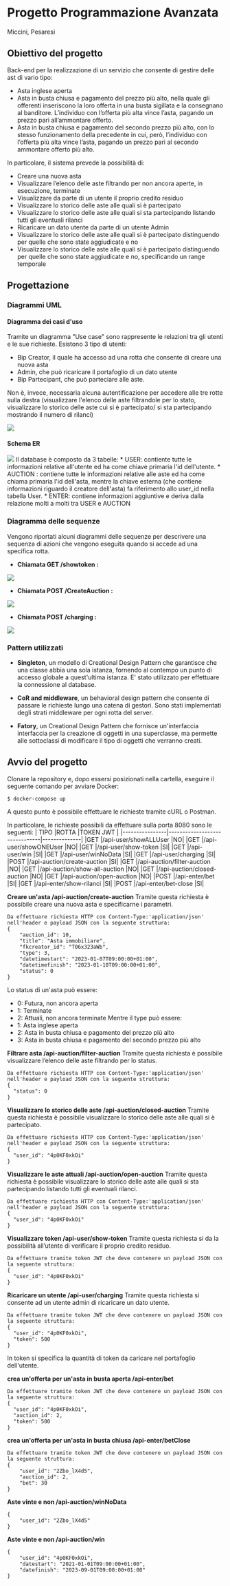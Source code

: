 # Progetto Programmazione Avanzata
  Miccini, Pesaresi
  
## Obiettivo del progetto
Back-end per la realizzazione di un servizio che consente di gestire delle ast di vario tipo:
* Asta inglese aperta
* Asta in busta chiusa e pagamento del prezzo più alto, nella quale gli offerenti inseriscono la loro offerta in una busta sigillata e la consegnano al banditore. L’individuo con l’offerta più alta vince l’asta, pagando un prezzo pari all’ammontare offerto. 
* Asta in busta chiusa e pagamento del secondo prezzo più alto, con lo stesso funzionamento della precedente in cui, però, l’individuo con l’offerta più alta vince l’asta, pagando un prezzo pari al secondo ammontare offerto più alto.

In particolare, il sistema prevede la possibilità di:
* Creare una nuova asta
* Visualizzare l’elenco delle aste filtrando per non ancora aperte, in esecuzione, terminate
* Visualizzare da parte di un utente il proprio credito residuo
* Visualizzare lo storico delle aste alle quali si è partecipato
* Visualizzare lo storico delle aste alle quali si sta partecipando listando tutti gli eventuali rilanci
* Ricaricare un dato utente da parte di un utente Admin
* Visualizzare lo storico delle aste alle quali si è partecipato distinguendo per quelle che sono state aggiudicate e no
* Visualizzare lo storico delle aste alle quali si è partecipato distinguendo per quelle che sono state aggiudicate e no, specificando un range temporale

## Progettazione

### Diagrammi UML 
#### Diagramma dei casi d'uso

Tramite un diagramma "Use case" sono rappresente le relazioni tra gli utenti e le sue richieste.
Esistono 3 tipo di utenti:
* Bip Creator, il quale ha accesso ad una rotta che consente di creare una nuova asta
* Admin, che può ricaricare il portafoglio di un dato utente
* Bip Partecipant, che può parteciare alle aste.

Non è, invece, necessaria alcuna autentificazione per accedere alle tre rotte sulla destra (visualizzare l'elenco delle aste filtrandole per lo stato, visualizzare lo storico delle aste cui si è partecipato/ si sta partecipando mostrando il numero di rilanci)

<img src = "img_src/UseCase.png">

#### Schema ER

<img src = "img_src/ER.drawio.png">
Il database è composto da 3 tabelle:
* USER: contiente tutte le informazioni relative all'utente ed ha come chiave primaria l'id dell'utente.
* AUCTION : contiene tutte le informazioni relative alle aste ed ha come chiama primaria l'id dell'asta, mentre la chiave esterna (che contiene informazioni riguardo il creatore dell'asta) fa riferimento allo user_id nella tabella User.
* ENTER: contiene informazioni aggiuntive e deriva dalla relazione molti a molti tra USER e AUCTION

### Diagramma delle sequenze

Vengono riportati alcuni diagrammi delle sequenze per descrivere una sequenza di azioni che vengono eseguita quando si accede ad una specifica rotta.
* **Chiamata GET /showtoken :**
<img src = "img_src/showToken.drawio.png">

* **Chiamata POST /CreateAuction :**
<img src = "img_src/CreateAuction.drawio.png">

* **Chiamata POST /charging :**
<img src = "img_src/charging.drawio.png">

### Pattern utilizzati
* **Singleton**, un modello di Creational Design Pattern che garantisce che una classe abbia una sola istanza, fornendo al contempo un punto di accesso globale a quest'ultima istanza. E' stato utilizzato per effettuare la connessione al database.

* **CoR and middleware**, un behavioral design pattern che consente di passare le richieste lungo una catena di gestori. Sono stati implementati degli strati middleware per ogni rotta del server. 

* **Fatory**, un Creational Design Pattern che fornisce un'interfaccia interfaccia per la creazione di oggetti in una superclasse, ma permette alle
sottoclassi di modificare il tipo di oggetti che verranno creati.

## Avvio del progetto

Clonare la repository e, dopo essersi posizionati nella cartella, eseguire il seguente comando per avviare Docker:
~~~
$ docker-compose up
~~~
A questo punto è possibile effettuare le richieste tramite cURL o Postman.

In particolare, le richieste possibili da effettuare sulla porta 8080 sono le seguenti:
|    TIPO        |ROTTA                          |TOKEN JWT     |
|----------------|-------------------------------|--------------|
|GET             |/api-user/showALLUser          |NO|
|GET             |/api-user/showONEUser          |NO|
|GET             |/api-user/show-token           |SI|
|GET             |/api-user/win                  |SI|
|GET             |/api-user/winNoData            |SI|
|GET             |/api-user/charging             |SI|
|POST            |/api-auction/create-auction       |SI|
|GET             |/api-auction/filter-auction       |NO|
|GET             |/api-auction/show-all-auction     |NO|
|GET             |/api-auction/closed-auction       |NO|
|GET             |/api-auction/open-auction         |NO|
|POST            |/api-enter/bet                    |SI|
|GET             |/api-enter/show-rilanci           |SI|
|POST            |/api-enter/bet-close              |SI|

**Creare un'asta /api-auction/create-auction**
Tramite questa richiesta è possibile creare una nuova asta e specificarne i parametri. 
~~~
Da effettuare richiesta HTTP con Content-Type:'application/json' nell'header e payload JSON con la seguente struttura:
{
    "auction_id": 10,
    "title": "Asta immobiliare",
    "fkcreator_id": "T06x323aWb",
    "type": 3,
    "datetimestart": "2023-01-07T09:00:00+01:00",
    "datetimefinish": "2023-01-10T09:00:00+01:00",
    "status": 0
}
~~~


Lo status di un'asta può essere:
* 0: Futura, non ancora aperta
* 1: Terminate
* 2: Attuali, non ancora terminate
Mentre il type può essere:
* 1: Asta inglese aperta
* 2: Asta in busta chiusa e pagamento del prezzo più alto
* 3: Asta in busta chiusa e pagamento del secondo prezzo più alto

**Filtrare asta /api-auction/filter-auction**
Tramite questa richiesta è possibile visualizzare l’elenco delle aste filtrando per lo status. 
~~~
Da effettuare richiesta HTTP con Content-Type:'application/json' nell'header e payload JSON con la seguente struttura:
{
  "status": 0
}
~~~

**Visualizzare lo storico delle aste /api-auction/closed-auction**
Tramite questa richiesta è possibile visualizzare lo storico delle aste alle quali si è partecipato.
~~~
Da effettuare richiesta HTTP con Content-Type:'application/json' nell'header e payload JSON con la seguente struttura:
{
  "user_id": "4p0KF0xkOi"
}
~~~

**Visualizzare le aste attuali /api-auction/open-auction**
Tramite questa richiesta è possibile visualizzare lo storico delle aste alle quali si sta partecipando listando tutti gli eventuali rilanci.
~~~
Da effettuare richiesta HTTP con Content-Type:'application/json' nell'header e payload JSON con la seguente struttura:
{
  "user_id": "4p0KF0xkOi"
}
~~~

**Visualizzare token /api-user/show-token**
Tramite questa richiesta si da la possibilità all’utente di verificare il proprio credito residuo.
~~~
Da effettuare tramite token JWT che deve contenere un payload JSON con la seguente struttura:
{
  "user_id": "4p0KF0xkOi"
}
~~~

**Ricaricare un utente /api-user/charging**
Tramite questa richiesta si consente ad un utente admin di ricaricare un dato utente. 
~~~
Da effettuare tramite token JWT che deve contenere un payload JSON con la seguente struttura:
{
  "user_id": "4p0KF0xkOi",
  "token": 500
}
~~~
In token si specifica la quantità di token da caricare nel portafoglio dell'utente.

**crea un'offerta per un'asta in busta aperta /api-enter/bet**
~~~
Da effettuare tramite token JWT che deve contenere un payload JSON con la seguente struttura:
{
  "user_id": "4p0KF0xkOi",
  "auction_id": 2,
  "token": 500
}
~~~
**crea un'offerta per un'asta in busta chiusa /api-enter/betClose**
~~~
Da effettuare tramite token JWT che deve contenere un payload JSON con la seguente struttura:
{
    "user_id": "2Zbo_lX4d5",
    "auction_id": 2,
    "bet": 30
}
~~~
**Aste vinte e non /api-auction/winNoData**
~~~
{
    "user_id": "2Zbo_lX4d5"
}
~~~

**Aste vinte e non /api-auction/win**
~~~
{
    "user_id": "4p0KF0xkOi",
    "datestart": "2021-01-01T09:00:00+01:00",
    "datefinish": "2023-09-01T09:00:00+01:00"
}
~~~
